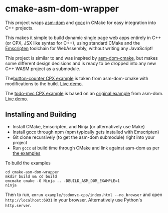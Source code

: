 # cmake-asm-dom-wrapper

This project wraps [asm-dom](https://github.com/mbasso/asm-dom) and [gccx](https://github.com/mbasso/gccx) in CMake for easy integration into C++ projects.

This makes it simple to build dynamic single page web apps entirely in C++ (or CPX, JSX like syntax for C++), using standard CMake and the [Emscripten](https://emscripten.org/) toolchain for WebAssembly, without writing any JavaScript!

This project is similar to and was inspired by [asm-dom-cmake](https://github.com/ArthurSonzogni/asm-dom-cmake), but makes some different design decisions and is ready to be dropped into any new C++ WASM project as a submodule.

The[button-counter CPX example](example/button-counter/) is taken from asm-dom-cmake with modifications to the build. 
[Live demo](https://jimmyorourke.github.io/cmake-asm-dom-wrapper/example-build/button-counter).

The [todo-mvc CPX example](example/todomvc-cpp) is based on an [original example](https://github.com/mbasso/asm-dom/tree/master/examples/todomvc%20-%20cpx) from asm-dom. [Live demo](https://jimmyorourke.github.io/cmake-asm-dom-wrapper/example-build/todomvc-cpp).

## Installing and Building
* Install CMake, Emscripten, and Ninja (or alternatively use Make) 
* Install gccx through npm (npm typically gets installed with Emscripten)
* Git clone recursively (to get the asm-dom submodule) right into your project
* Run `gccx` at build time through CMake and link against asm-dom as per [the examples](example/button-counter/CMakeLists.txt)

To build the examples
```
cd cmake-asm-dom-wrapper
mkdir build && cd build
emcmake cmake -G Ninja .. -DBUILD_ASM_DOM_EXAMPLE=1
ninja
```
Then to run, `emrun example/todomvc-cpp/index.html --no_browser` and open `http://localhost:6931` in your browser. Alternatively use Python's `http.server`.
